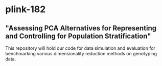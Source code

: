 # plink-182
## "Assessing PCA Alternatives for Representing and Controlling for Population Stratification"

This repository will hold our code for data simulation and evaluation for
benchmarking various dimensionality reduction methods on genotyping data.
